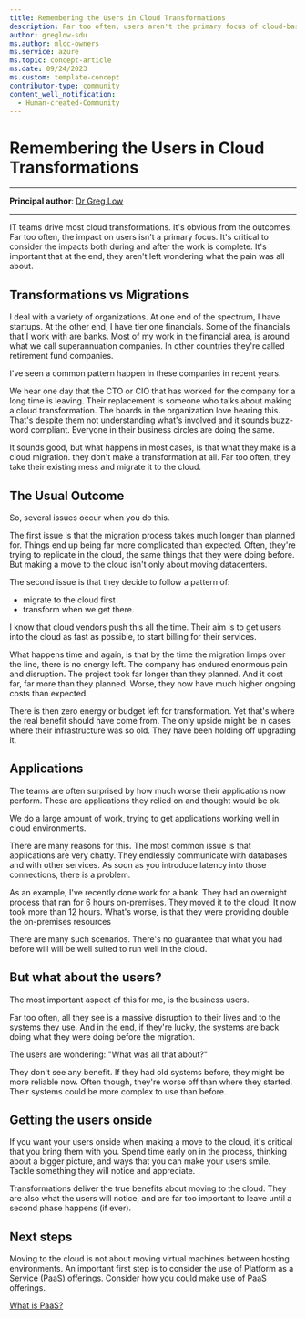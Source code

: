 ```yaml
---
title: Remembering the Users in Cloud Transformations
description: Far too often, users aren't the primary focus of cloud-based transformations. It's important that at the end, they aren't left wondering what it was all about.  
author: greglow-sdu
ms.author: mlcc-owners
ms.service: azure
ms.topic: concept-article
ms.date: 09/24/2023
ms.custom: template-concept
contributor-type: community
content_well_notification: 
  - Human-created-Community
---
```


# Remembering the Users in Cloud Transformations

---

**Principal author**: [Dr Greg Low](https://learn.microsoft.com/users/greglow/)

---

IT teams drive most cloud transformations. It's obvious from the outcomes. Far too often, the impact on users isn't a primary focus. It's critical to consider the impacts both during and after the work is complete. It's important that at the end, they aren't left wondering what the pain was all about.

## Transformations vs Migrations
I deal with a variety of organizations. At one end of the spectrum,  I have startups. At the other end, I have tier one financials. Some of the financials that I work with are banks. Most of my work in the financial area, is around what we call superannuation companies. In other countries they're called retirement fund companies.

I've seen a common pattern happen in these companies in recent years. 

We hear one day that the CTO or CIO that has worked for the company for a long time is leaving. Their replacement is someone who talks about making a cloud transformation. The boards in the organization love hearing this. That's despite them not understanding what's involved and it sounds buzz-word compliant. Everyone in their business circles are doing the same. 

It sounds good, but what happens in most cases, is that what they make is a cloud migration. they don't make a transformation at all. Far too often, they take their existing mess and migrate it to the cloud.

## The Usual Outcome
So, several issues occur when you do this.

The first issue is that the migration process takes much longer than planned for. Things end up being far more complicated than expected. Often, they're trying to replicate in the cloud, the same things that they were doing before. But making a move to the cloud isn't only about moving datacenters. 

The second issue is that they decide to follow a pattern of:
* migrate to the cloud first
* transform when we get there.

I know that cloud vendors push this all the time. Their aim is to get users into the cloud as fast as possible, to start billing for their services.

What happens time and again, is that by the time the migration limps over the line, there is no energy left. The company has endured enormous pain and disruption. The project took far longer than they planned. And it cost far, far more than they planned. Worse, they now have much higher ongoing costs than expected.

There is then zero energy or budget left for transformation. Yet that's where the real benefit should have come from. The only upside might be in cases where their infrastructure was so old. They have been holding off upgrading it. 

## Applications
The teams are often surprised by how much worse their applications now perform. These are applications they relied on and thought would be ok. 

We do a large amount of work, trying to get applications working well in cloud environments. 

There are many reasons for this. The most common issue is that applications are very chatty. They endlessly communicate with databases and with other services. As soon as you introduce latency into those connections, there is a problem. 

As an example, I've recently done work for a bank. They had an overnight process that ran for 6 hours on-premises. They moved it to the cloud. It now took more than 12 hours. What's worse, is that they were providing double the on-premises resources
 
There are many such scenarios. There's no guarantee that what you had before will will be well suited to run well in the cloud. 

## But what about the users?
The most important aspect of this for me, is the business users. 

Far too often, all they see is a massive disruption to their lives and to the systems they use. And in the end, if they're lucky, the systems are back doing what they were doing before the migration.

The users are wondering: "What was all that about?"

They don't see any benefit. If they had old systems before, they might be more reliable now. Often though, they're worse off than where they started. Their systems could be more complex to use than before. 
   
## Getting the users onside
If you want your users onside when making a move to the cloud, it's critical that you bring them with you. Spend time early on in the process, thinking about a bigger picture, and ways that you can make your users smile. Tackle something they will notice and appreciate.  

Transformations deliver the true benefits about moving to the cloud. They are also what the users will notice, and are far too important to leave until a second phase happens (if ever). 

## Next steps
Moving to the cloud is not about moving virtual machines between hosting environments. An important first step is to consider the use of Platform as a Service (PaaS) offerings. Consider how you could make use of PaaS offerings. 

[What is PaaS?](https://azure.microsoft.com/resources/cloud-computing-dictionary/what-is-paas)
